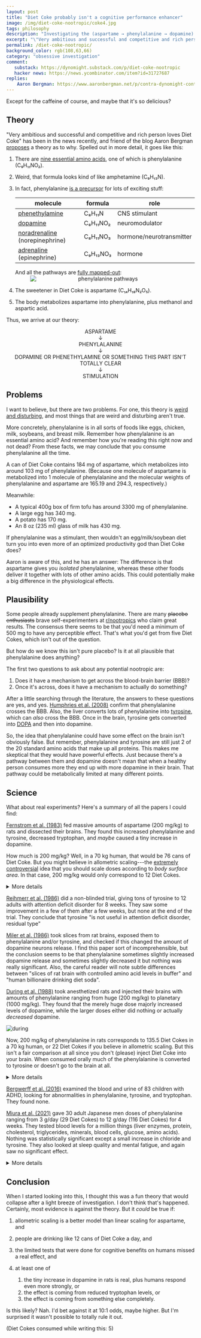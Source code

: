 ```yaml
---
layout: post
title: "Diet Coke probably isn't a cognitive performance enhancer"
image: /img/diet-coke-nootropic/coke4.jpg
tags: philosophy
description: "Investigating the (aspartame → phenylalanine → dopamine) theory"
excerpt: "\"Very ambitious and successful and competitive and rich person loves Diet Coke\" has been in the news recently, and friend of the blog Aaron Bergman proposes a theory as to why. Spelled out in more detail, it goes like this: 1. There are nine essential amino acids, one of which is phenylalanine (C₉H₁₁NO₂). 2. Weird, that formula looks kind of like amphetamine (C₉H₁₃N). 3. In fact, phenylalanine is a precursor for lots of exciting stuff: 4. The sweetener in Diet Coke is aspartame (C₁₄H₁₈N₂O₅). 5. The body metabolizes aspartame into phenylalanine, plus methanol and aspartic acid."
permalink: /diet-coke-nootropic/
background_color: rgb(108,63,66)
category: "obsessive investigation"
comment:
   substack: https://dynomight.substack.com/p/diet-coke-nootropic
   hacker news: https://news.ycombinator.com/item?id=31727687
replies:
    Aaron Bergman: https://www.aaronbergman.net/p/contra-dynomight-contra-me-but-also
---
```


Except for the caffeine of course, and maybe that it's so delicious?

## Theory

 "Very ambitious and successful and competitive and rich person loves Diet Coke" has been in the news recently, and friend of the blog Aaron Bergman [proposes](https://twitter.com/AaronBergman18/status/1527333615763603456) a theory as to why. Spelled out in more detail, it goes like this:

1. There are [nine essential amino acids](https://en.m.wikipedia.org/wiki/Essential_amino_acid), one of which is phenylalanine (C₉H₁₁NO₂).

2. Weird, that formula looks kind of like amphetamine (C₉H₁₃N).

3. In fact, phenylalanine [is a precursor](https://en.wikipedia.org/wiki/Phenylalanine) for lots of exciting stuff:

   | molecule                                                     | formula  | role                     |
   | ------------------------------------------------------------ | -------- | ------------------------ |
   | [phenethylamine](https://en.wikipedia.org/wiki/Phenethylamine) | C₈H₁₁N   | CNS stimulant            |
   | [dopamine](https://en.wikipedia.org/wiki/Dopamine)           | C₈H₁₁NO₂ | neuromodulator           |
   | [noradrenaline](https://en.wikipedia.org/wiki/Norepinephrine) (norepinephrine) | C₈H₁₁NO₃ | hormone/neurotransmitter |
   | [adrenaline](https://en.wikipedia.org/wiki/Adrenaline) (epinephrine) | C₉H₁₃NO₃ | hormone                  |  

   And all the pathways are [fully mapped-out](https://en.wikipedia.org/wiki/Phenylalanine#Other_biological_roles): 
   <img style="max-width:min(400px,90%);   margin-left: auto; margin-right: auto;text-align:center; display:block;" src="/img/diet-coke-nootropic/pathways-clean.png" alt="phenylalanine pathways">

4. The sweetener in Diet Coke is aspartame (C₁₄H₁₈N₂O₅).

5. The body metabolizes aspartame into phenylalanine, plus methanol and aspartic acid.

Thus, we arrive at our theory:

<div style="text-align:center;" class="headerfont" markdown="1">

ASPARTAME  
↓  
PHENYLALANINE  
↓  
DOPAMINE OR PHENETHYLAMINE OR SOMETHING THIS PART ISN'T TOTALLY CLEAR  
↓  
STIMULATION

</div>

## Problems

I want to believe, but there are two problems. For one, this theory is [weird and disturbing](/internet-writing/#listening-to-criticism-is-a-superpower), and most things that are weird and disturbing aren't true.

More concretely, phenylalanine is in all sorts of foods like eggs, chicken, milk, soybeans, and breast milk. Remember how phenylalanine is an essential amino acid? And remember how you're reading this right now and not dead? From these facts, we may conclude that you consume phenylalanine all the time.

A can of Diet Coke contains 184 mg of aspartame, which metabolizes into around 103 mg of phenylalanine.  (Because one molecule of aspartame is metabolized into 1 molecule of phenylalanine and the molecular weights of phenylalanine and aspartame are 165.19 and 294.3, respectively.)

Meanwhile:

* A typical 400g box of firm tofu has around 3300 mg of phenylalanine.
* A large egg has 340 mg.
* A potato has 170 mg.
* An 8 oz (235 ml) glass of milk has 430 mg.

If phenylalanine was a stimulant, then wouldn't an egg/milk/soybean diet turn you into even more of an optimized productivity god than Diet Coke does?

Aaron is aware of this, and he has an answer: The difference is that aspartame gives you *isolated* phenylalanine, whereas these other foods deliver it together with lots of other amino acids. This could potentially make a big difference in the physiological effects.

## Plausibility

Some people already supplement phenylalanine. There are many <strike>placebo enthusiasts</strike> brave self-experimenters at [r/nootropics](https://old.reddit.com/r/nootropics) who claim great results. The consensus there seems to be that you'd need a minimum of 500 mg to have any perceptible effect. That's what you'd get from five Diet Cokes, which isn't out of the question.

But how do we know this isn't pure placebo? Is it at all plausible that phenylalanine does anything?

The first two questions to ask about any potential nootropic are:

1. Does it have a mechanism to get across the blood-brain barrier (BBB)?
2. Once it's across, does it have a mechanism to actually do something?

After a little searching through the literature, the answers to these questions are yes, and yes. [Humphries et al. (2008)](https://doi.org/10.1038/sj.ejcn.1602866) confirm that  phenylalanine crosses the BBB. Also, the liver converts lots of phenylalanine into [tyrosine](https://en.wikipedia.org/wiki/Tyrosine), which can *also* cross the BBB. Once in the brain, tyrosine gets converted into [DOPA](https://en.wikipedia.org/wiki/L-DOPA) and then into dopamine.

So, the idea that phenylalanine could have some effect on the brain isn't obviously false. But remember, phenylalanine and tyrosine are still just 2 of the 20 standard amino acids that make up all proteins. This makes me skeptical that they would have powerful effects. Just because there's a pathway between them and dopamine doesn't mean that when a healthy person consumes more they end up with more dopamine in their brain. That pathway could be metabolically limited at many different points.

## Science

What about real experiments? Here's a summary of all the papers I could find:

[Fernstrom et al. (1983)](https://doi.org/10.1016/0024-3205(83)90873-1) fed massive amounts of aspartame (200 mg/kg) to rats and dissected their brains. They found this increased phenylalanine and tyrosine, decreased tryptophan, and *maybe* caused a tiny increase in dopamine.

How much is 200 mg/kg? Well, in a 70 kg human, that would be 76 cans of Diet Coke. But you might believe in allometric scaling---the [extremely controversial](https://www.ncbi.nlm.nih.gov/pmc/articles/PMC4804402/) idea that you should scale doses according to *body surface area*. In that case, 200 mg/kg would only correspond to 12 Diet Cokes.

<details markdown="1">
<summary>More details</summary>

Fernstrom et al. (1983) did some experiments giving aspartame to rats and then measuring the levels of different chemicals in their brains. They found that giving them 200 mg/kg of aspartame:

1. Increased the concentrations of phenylalanine and tyrosine
2. Decreased the concentration of tryptophan (probably because phenylalanine and tryptophan use the same transport channel to get across the BBB).
3. Not much else.

In particular, there was minimal effect on dopamine: It increased 6.1% in one experiment, but *decreased* 1.1% in another.

Note that 200 mg/kg of aspartame is a *ton*. If you weigh 70 kg (154 lb) then you'd need to drink 76.1 cans of Diet Coke to get that much. (70 x 200 / 184). Or, if you're a believer in allometric scaling---the [heavily debated](https://doi.org/10.4103%2F0976-0105.177703) theory that you should scale doses by body surface area---then you can divide the rat dose by a [factor of 6.2](https://www.ncbi.nlm.nih.gov/pmc/articles/PMC4804402/), meaning you'd need to drink "only" 12.3 cans.

Either way, 6.1%---if it's even real---isn't huge. To compare to a "real" drug, [Daberkow et al. (2013)](https://doi.org/10.1523/JNEUROSCI.2136-12.2013 ) gave rates 1 mg/kg of *amphetamines* and found this *tripled* dopamine levels. Note that 1 mg/kg of amphetamines is a credible dose. For a 70 kg person, that would be either 70 mg or 11.3 mg, depending on if you believe in linear or allometric scaling. A typical theraputic dose of mixed amphetamine salts (Adderall) is 5 mg to 60 mg per day.

</details>

[Reihmerr et al. (1986)](https://doi.org/10.1176/ajp.144.8.1071) did a non-blinded trial, giving tons of tyrosine to 12 adults with attention deficit disorder for 8 weeks. They saw some improvement in a few of them after a few weeks, but none at the end of the trial. They conclude that tyrosine "is not useful in attention deficit disorder, residual type"

[Miler et al. (1986)](https://doi.org/10.1111/j.1471-4159.1986.tb00777.x) took slices from rat brains, exposed them to phenylalanine and/or tyrosine, and checked if this changed the amount of dopamine neurons release. I find this paper sort of incomprehensible, but the conclusion seems to be that phenylalanine sometimes slightly increased dopamine release and sometimes slightly decreased it but nothing was really significant. Also, the careful reader will note subtle differences between "slices of rat brain with controlled amino acid levels in buffer" and "human billionaire drinking diet soda".

[During et al. (1988)](https://doi.org/10.1016/0304-3940(88)90018-3) took anesthetized rats and injected their brains with amounts of phenylalanine ranging from huge (200 mg/kg) to planetary (1000 mg/kg). They found that the merely huge dose majorly increased levels of dopamine, while the larger doses either did nothing or actually *decreased* dopamine.

![during](/img/diet-coke-nootropic/during.png)

Now, 200 mg/kg of phenylalanine in rats corresponds to 135.5 Diet Cokes in a 70 kg human, or 22 Diet Cokes if you believe in allometric scaling. But this isn't a fair comparison at all since you don't (please) inject Diet Coke into your brain. When consumed orally much of the phenylalanine is converted to tyrosine or doesn't go to the brain at all.

<details markdown="1">
<summary>More details</summary>

The calculation to get those Diet Coke numbers is:

&nbsp;&nbsp;&nbsp;&nbsp; (3200 mg/kg phenylalanine) × (70 kg) × (294.3 mg aspartame / 165.19 mg phenylalanine) × (1 Diet Coke / 184 mg aspartame) = 135.5 Diet Cokes

</details>

[Bergwerff et al. (2016)](https://doi.org/10.1371/journal.pone.0151100) examined the blood and urine of 83 children with ADHD, looking for abnormalities in phenylalanine, tyrosine, and tryptophan. They found none.

[Miura et al. (2021)](https://doi.org/10.3390/nu13061976) gave 30 adult Japanese men doses of phenylalanine ranging from 3 g/day (29 Diet Cokes) to 12 g/day (116 Diet Cokes) for 4 weeks. They tested blood levels for a million things (liver enzymes, protein, cholesterol, triglycerides, minerals, blood cells, glucose, amino acids). Nothing was statistically significant except a small increase in chloride and tyrosine. They also looked at sleep quality and mental fatigue, and again saw no significant effect.

<details markdown="1">
<summary>More details</summary>

The calculation to get those Diet Coke numbers is:

&nbsp;&nbsp;&nbsp;&nbsp; (3000 mg phenylalanine) × (294.3 mg aspartame / 165.19 mg phenylalanine) × (1 Diet Coke / 184 mg aspartame) = 29 Diet Cokes

</details>

## Conclusion

When I started looking into this, I thought this was a fun theory that would collapse after a light breeze of investigation. I don't think that's happened.  Certainly, most evidence is against the theory. But it *could* be true if:

1. allometric scaling is a better model than linear scaling for aspartame, and
2. people are drinking like 12 cans of Diet Coke a day, and
3. the limited tests that were done for cognitive benefits on humans missed a real effect, and
4. at least one of 

   1. the tiny increase in dopamine in rats is real, plus humans respond even more strongly, or 
   2. the effect is coming from reduced tryptophan levels, or
   3. the effect is coming from something else completely.

Is this likely? Nah. I'd bet against it at 10:1 odds, maybe higher. But I'm surprised it wasn't possible to totally rule it out.

(Diet Cokes consumed while writing this: 5)